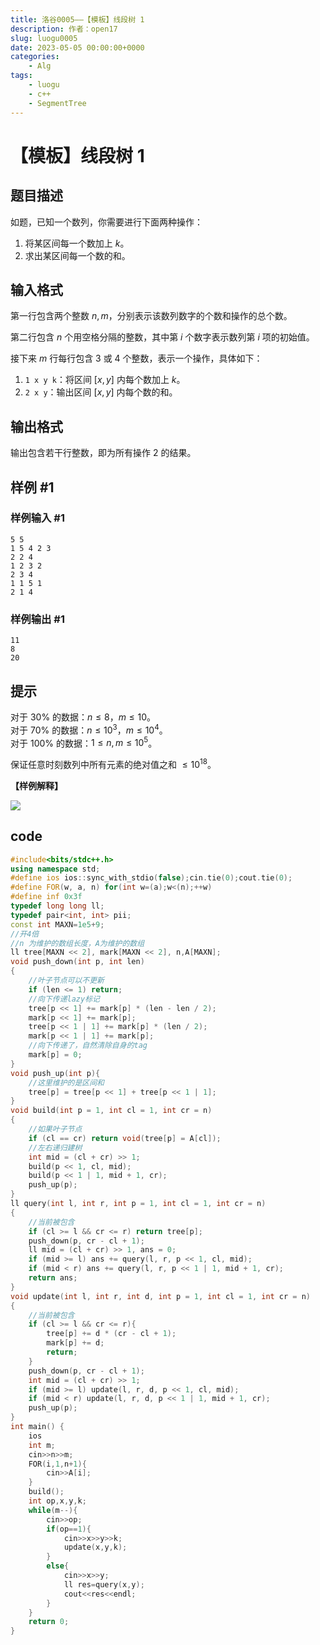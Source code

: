 ```yaml
---
title: 洛谷0005——【模板】线段树 1
description: 作者：open17
slug: luogu0005
date: 2023-05-05 00:00:00+0000
categories:
    - Alg
tags:
    - luogu
    - c++
    - SegmentTree
---
```

# 【模板】线段树 1

## 题目描述

如题，已知一个数列，你需要进行下面两种操作：

1. 将某区间每一个数加上 $k$。
2. 求出某区间每一个数的和。

## 输入格式

第一行包含两个整数 $n, m$，分别表示该数列数字的个数和操作的总个数。

第二行包含 $n$ 个用空格分隔的整数，其中第 $i$ 个数字表示数列第 $i$ 项的初始值。

接下来 $m$ 行每行包含 $3$ 或 $4$ 个整数，表示一个操作，具体如下：

1. `1 x y k`：将区间 $[x, y]$ 内每个数加上 $k$。
2. `2 x y`：输出区间 $[x, y]$ 内每个数的和。

## 输出格式

输出包含若干行整数，即为所有操作 2 的结果。

## 样例 #1

### 样例输入 #1

```
5 5
1 5 4 2 3
2 2 4
1 2 3 2
2 3 4
1 1 5 1
2 1 4
```

### 样例输出 #1

```
11
8
20
```

## 提示

对于 $30\%$ 的数据：$n \le 8$，$m \le 10$。  
对于 $70\%$ 的数据：$n \le {10}^3$，$m \le {10}^4$。  
对于 $100\%$ 的数据：$1 \le n, m \le {10}^5$。

保证任意时刻数列中所有元素的绝对值之和 $\le {10}^{18}$。

**【样例解释】**

![](https://cdn.luogu.com.cn/upload/pic/2251.png)


## code
```cpp
#include<bits/stdc++.h>
using namespace std;
#define ios ios::sync_with_stdio(false);cin.tie(0);cout.tie(0);
#define FOR(w, a, n) for(int w=(a);w<(n);++w)
#define inf 0x3f
typedef long long ll;
typedef pair<int, int> pii;
const int MAXN=1e5+9;
//开4倍
//n 为维护的数组长度，A为维护的数组
ll tree[MAXN << 2], mark[MAXN << 2], n,A[MAXN];
void push_down(int p, int len)
{
    //叶子节点可以不更新
    if (len <= 1) return;
    //向下传递lazy标记
    tree[p << 1] += mark[p] * (len - len / 2);
    mark[p << 1] += mark[p];
    tree[p << 1 | 1] += mark[p] * (len / 2);
    mark[p << 1 | 1] += mark[p];
    //向下传递了，自然清除自身的tag
    mark[p] = 0;
}
void push_up(int p){
    //这里维护的是区间和
    tree[p] = tree[p << 1] + tree[p << 1 | 1];
}
void build(int p = 1, int cl = 1, int cr = n)
{
    //如果叶子节点
    if (cl == cr) return void(tree[p] = A[cl]);
    //左右递归建树
    int mid = (cl + cr) >> 1;
    build(p << 1, cl, mid);
    build(p << 1 | 1, mid + 1, cr);
    push_up(p);
}
ll query(int l, int r, int p = 1, int cl = 1, int cr = n)
{
    //当前被包含
    if (cl >= l && cr <= r) return tree[p];
    push_down(p, cr - cl + 1);
    ll mid = (cl + cr) >> 1, ans = 0;
    if (mid >= l) ans += query(l, r, p << 1, cl, mid);
    if (mid < r) ans += query(l, r, p << 1 | 1, mid + 1, cr);
    return ans;
}
void update(int l, int r, int d, int p = 1, int cl = 1, int cr = n)
{
    //当前被包含
    if (cl >= l && cr <= r){
        tree[p] += d * (cr - cl + 1);
        mark[p] += d;
        return;
    }
    push_down(p, cr - cl + 1);
    int mid = (cl + cr) >> 1;
    if (mid >= l) update(l, r, d, p << 1, cl, mid);
    if (mid < r) update(l, r, d, p << 1 | 1, mid + 1, cr);
    push_up(p);
}
int main() {
    ios
    int m;
    cin>>n>>m;
    FOR(i,1,n+1){
        cin>>A[i];
    }
    build();
    int op,x,y,k;
    while(m--){
        cin>>op;
        if(op==1){
            cin>>x>>y>>k;
            update(x,y,k);
        }
        else{
            cin>>x>>y;
            ll res=query(x,y);
            cout<<res<<endl;
        }
    }
    return 0;
}
```
